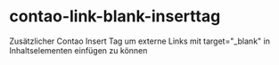contao-link-blank-inserttag
===========================

Zusätzlicher Contao Insert Tag um externe Links mit target="_blank" in Inhaltselementen einfügen zu können
